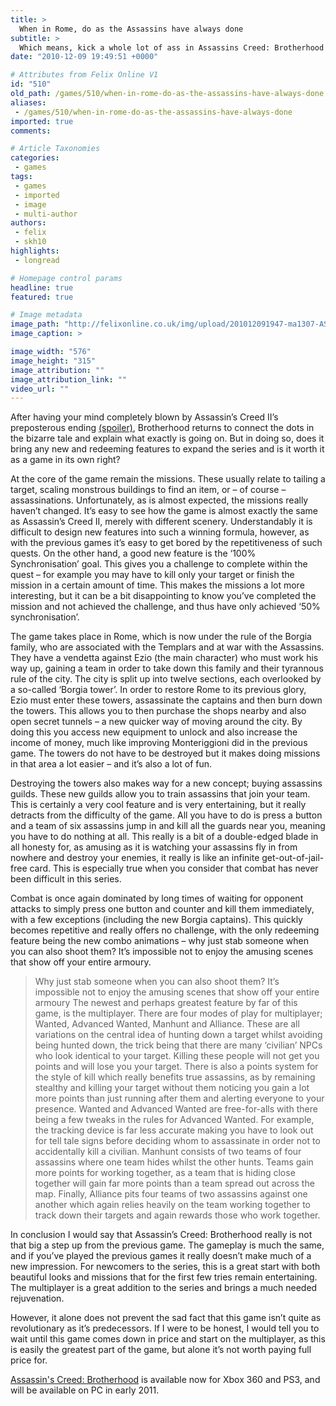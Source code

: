 ```yaml
---
title: >
  When in Rome, do as the Assassins have always done
subtitle: >
  Which means, kick a whole lot of ass in Assassins Creed: Brotherhood
date: "2010-12-09 19:49:51 +0000"

# Attributes from Felix Online V1
id: "510"
old_path: /games/510/when-in-rome-do-as-the-assassins-have-always-done
aliases:
 - /games/510/when-in-rome-do-as-the-assassins-have-always-done
imported: true
comments:

# Article Taxonomies
categories:
 - games
tags:
 - games
 - imported
 - image
 - multi-author
authors:
 - felix
 - skh10
highlights:
 - longread

# Homepage control params
headline: true
featured: true

# Image metadata
image_path: "http://felixonline.co.uk/img/upload/201012091947-ma1307-ASSassin.jpg"
image_caption: >

image_width: "576"
image_height: "315"
image_attribution: ""
image_attribution_link: ""
video_url: ""
---
```


After having your mind completely blown by Assassin’s Creed II’s preposterous ending [(spoiler)](http://www.giantbomb.com/assassins-creed-ii/61-22928/ending-to-assassin-creed-2wtf-spoiler/35-272387/), Brotherhood returns to connect the dots in the bizarre tale and explain what exactly is going on. But in doing so, does it bring any new and redeeming features to expand the series and is it worth it as a game in its own right?

At the core of the game remain the missions. These usually relate to tailing a target, scaling monstrous buildings to find an item, or – of course – assassinations. Unfortunately, as is almost expected, the missions really haven’t changed. It’s easy to see how the game is almost exactly the same as Assassin’s Creed II, merely with different scenery. Understandably it is difficult to design new features into such a winning formula, however, as with the previous games it’s easy to get bored by the repetitiveness of such quests. On the other hand, a good new feature is the ‘100% Synchronisation’ goal. This gives you a challenge to complete within the quest – for example you may have to kill only your target or finish the mission in a certain amount of time. This makes the missions a lot more interesting, but it can be a bit disappointing to know you’ve completed the mission and not achieved the challenge, and thus have only achieved ‘50% synchronisation’.

The game takes place in Rome, which is now under the rule of the Borgia family, who are associated with the Templars and at war with the Assassins. They have a vendetta against Ezio (the main character) who must work his way up, gaining a team in order to take down this family and their tyrannous rule of the city. The city is split up into twelve sections, each overlooked by a so-called ‘Borgia tower’. In order to restore Rome to its previous glory, Ezio must enter these towers, assassinate the captains and then burn down the towers. This allows you to then purchase the shops nearby and also open secret tunnels – a new quicker way of moving around the city. By doing this you access new equipment to unlock and also increase the income of money, much like improving Monteriggioni did in the previous game. The towers do not have to be destroyed but it makes doing missions in that area a lot easier – and it’s also a lot of fun.

Destroying the towers also makes way for a new concept; buying assassins guilds. These new guilds allow you to train assassins that join your team. This is certainly a very cool feature and is very entertaining, but it really detracts from the difficulty of the game. All you have to do is press a button and a team of six assassins jump in and kill all the guards near you, meaning you have to do nothing at all. This really is a bit of a double-edged blade in all honesty for, as amusing as it is watching your assassins fly in from nowhere and destroy your enemies, it really is like an infinite get-out-of-jail-free card. This is especially true when you consider that combat has never been difficult in this series.

Combat is once again dominated by long times of waiting for opponent attacks to simply press one button and counter and kill them immediately, with a few exceptions (including the new Borgia captains). This quickly becomes repetitive and really offers no challenge, with the only redeeming feature being the new combo animations – why just stab someone when you can also shoot them? It’s impossible not to enjoy the amusing scenes that show off your entire armoury.
> Why just stab someone when you can also shoot them? It’s impossible not to enjoy the amusing scenes that show off your entire armoury
The newest and perhaps greatest feature by far of this game, is the multiplayer. There are four modes of play for multiplayer; Wanted, Advanced Wanted, Manhunt and Alliance. These are all variations on the central idea of hunting down a target whilst avoiding being hunted down, the trick being that there are many ‘civilian’ NPCs who look identical to your target. Killing these people will not get you points and will lose you your target. There is also a points system for the style of kill which really benefits true assassins, as by remaining stealthy and killing your target without them noticing you gain a lot more points than just running after them and alerting everyone to your presence. Wanted and Advanced Wanted are free-for-alls with there being a few tweaks in the rules for Advanced Wanted. For example, the tracking device is far less accurate making you have to look out for tell tale signs before deciding whom to assassinate in order not to accidentally kill a civilian. Manhunt consists of two teams of four assassins where one team hides whilst the other hunts. Teams gain more points for working together, as a team that is hiding close together will gain far more points than a team spread out across the map. Finally, Alliance pits four teams of two assassins against one another which again relies heavily on the team working together to track down their targets and again rewards those who work together.

In conclusion I would say that Assassin’s Creed: Brotherhood really is not that big a step up from the previous game. The gameplay is much the same, and if you’ve played the previous games it really doesn’t make much of a new impression. For newcomers to the series, this is a great start with both beautiful looks and missions that for the first few tries remain entertaining. The multiplayer is a great addition to the series and brings a much needed rejuvenation.

However, it alone does not prevent the sad fact that this game isn’t quite as revolutionary as it’s predecessors. If I were to be honest, I would tell you to wait until this game comes down in price and start on the multiplayer, as this is easily the greatest part of the game, but alone it’s not worth paying full price for.

[Assassin's Creed: Brotherhood](http://assassinscreed.uk.ubi.com/brotherhood/) is available now for Xbox 360 and PS3, and will be available on PC in early 2011.
